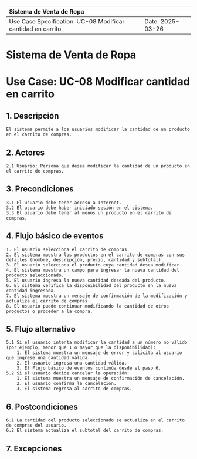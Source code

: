 | Sistema de Venta de Ropa |  |
| :--------- | --------- |
| Use Case Specification: UC-08 Modificar cantidad en carrito | Date: 2025-03-26 |

# Sistema de Venta de Ropa
# Use Case: UC-08 Modificar cantidad en carrito

## 1. Descripción
    El sistema permite a los usuarios modificar la cantidad de un producto en el carrito de compras.

## 2. Actores
    2.1 Usuario: Persona que desea modificar la cantidad de un producto en el carrito de compras.

## 3. Precondiciones
    3.1 El usuario debe tener acceso a Internet.
    3.2 El usuario debe haber iniciado sesión en el sistema.
    3.3 El usuario debe tener al menos un producto en el carrito de compras.

## 4. Flujo básico de eventos
    1. El usuario selecciona el carrito de compras.
    2. El sistema muestra los productos en el carrito de compras con sus detalles (nombre, descripción, precio, cantidad y subtotal).
    3. El usuario selecciona el producto cuya cantidad desea modificar.
    4. El sistema muestra un campo para ingresar la nueva cantidad del producto seleccionado.
    5. El usuario ingresa la nueva cantidad deseada del producto.
    6. El sistema verifica la disponibilidad del producto en la nueva cantidad ingresada. 
    7. El sistema muestra un mensaje de confirmación de la modificación y actualiza el carrito de compras.
    8. El usuario puede continuar modificando la cantidad de otros productos o proceder a la compra.

## 5. Flujo alternativo
    5.1 Si el usuario intenta modificar la cantidad a un número no válido (por ejemplo, menor que 1 o mayor que la disponibilidad):
        1. El sistema muestra un mensaje de error y solicita al usuario que ingrese una cantidad válida.
        2. El usuario ingresa una cantidad válida.
        3. El Flujo básico de eventos continúa desde el paso 6.
    5.2 Si el usuario decide cancelar la operación:
        1. El sistema muestra un mensaje de confirmación de cancelación.
        2. El usuario confirma la cancelación.
        3. El sistema regresa al carrito de compras.

## 6. Postcondiciones
    6.1 La cantidad del producto seleccionado se actualiza en el carrito de compras del usuario.
    6.2 El sistema actualiza el subtotal del carrito de compras.

## 7. Excepciones